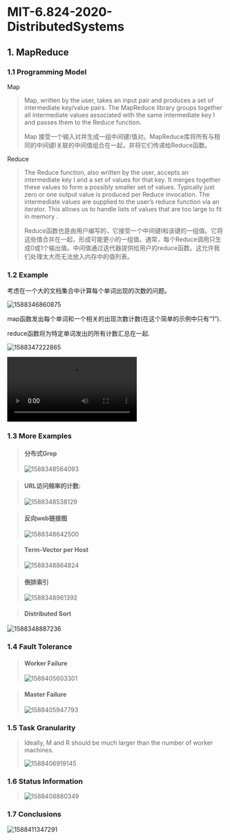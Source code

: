 # MIT-6.824-2020-DistributedSystems

## 1. MapReduce

### 1.1 Programming Model

Map

> Map, written by the user, takes an input pair and produces a set of intermediate key/value pairs. The MapReduce library groups together all intermediate values associated with the same intermediate key I and passes them to the Reduce function. 
>
> Map 接受一个输入对并生成一组中间键/值对。MapReduce库将所有与相同的中间键I关联的中间值组合在一起，并将它们传递给Reduce函数。

Reduce

> The Reduce function, also written by the user, accepts an intermediate key I and a set of values for that key. It merges together these values to form a possibly smaller set of values. Typically just zero or one output value is produced per Reduce invocation. The intermediate values are supplied to the user’s reduce function via an iterator. This allows us to handle lists of values that are too large to fit in memory .
>
> Reduce函数也是由用户编写的，它接受一个中间键I和该键的一组值。它将这些值合并在一起，形成可能更小的一组值。通常，每个Reduce调用只生成0或1个输出值。中间值通过迭代器提供给用户的reduce函数。这允许我们处理太大而无法放入内存中的值列表。

### 1.2 Example 

考虑在一个大的文档集合中计算每个单词出现的次数的问题。

![1588346860875](assets/1588346860875.png)

map函数发出每个单词和一个相关的出现次数计数(在这个简单的示例中只有“1”).

reduce函数将为特定单词发出的所有计数汇总在一起.

![1588347222865](assets/1588347222865.png)

<video src="assets/MapReduce.mp4"></video>

### 1.3 More Examples

> #### 分布式Grep
>
> ![1588348564093](assets/1588348564093.png)

> #### URL访问频率的计数:
>
> ![1588348538129](assets/1588348538129.png)

> #### 反向web链接图
>
> ![1588348642500](assets/1588348642500.png)

> #### Term-Vector per Host
>
> ![1588348864824](assets/1588348864824.png)

> #### 倒排索引
>
> ![1588348961392](assets/1588348961392.png)

> #### Distributed Sort
>
> 

 



![1588348887236](assets/1588348887236.png)

### 1.4 Fault Tolerance

> #### Worker Failure 
>
> ![1588405603301](assets/1588405603301.png)

> #### Master Failure
>
> ![1588405947793](assets/1588405947793.png)

### 1.5 Task Granularity 

> Ideally, M and R should be much larger than the number of worker machines.  
>
> ![1588406919145](assets/1588406919145.png)

### 1.6 Status Information 

> ![1588408880349](assets/1588408880349.png)

### 1.7 Conclusions 

![1588411347291](assets/1588411347291.png)